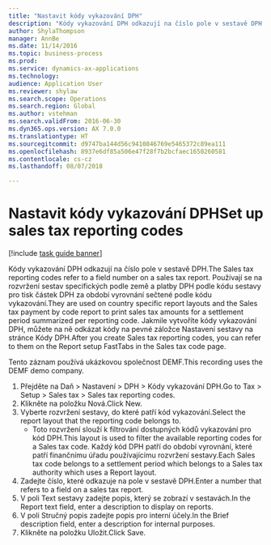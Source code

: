 ```yaml
--- 
title: "Nastavit kódy vykazování DPH"
description: "Kódy vykazování DPH odkazují na číslo pole v sestavě DPH."
author: ShylaThompson
manager: AnnBe
ms.date: 11/14/2016
ms.topic: business-process
ms.prod: 
ms.service: dynamics-ax-applications
ms.technology: 
audience: Application User
ms.reviewer: shylaw
ms.search.scope: Operations
ms.search.region: Global
ms.author: vstehman
ms.search.validFrom: 2016-06-30
ms.dyn365.ops.version: AX 7.0.0
ms.translationtype: HT
ms.sourcegitcommit: d9747ba144d56c9410846769e5465372c89ea111
ms.openlocfilehash: 8937e6df85a506e47f28f7b2bcfaec1650260581
ms.contentlocale: cs-cz
ms.lasthandoff: 08/07/2018

---
```

# <a name="set-up-sales-tax-reporting-codes"></a><span data-ttu-id="14048-103">Nastavit kódy vykazování DPH</span><span class="sxs-lookup"><span data-stu-id="14048-103">Set up sales tax reporting codes</span></span>

[!include [task guide banner](../../includes/task-guide-banner.md)]

<span data-ttu-id="14048-104">Kódy vykazování DPH odkazují na číslo pole v sestavě DPH.</span><span class="sxs-lookup"><span data-stu-id="14048-104">The Sales tax reporting codes refer to a field number on a sales tax report.</span></span> <span data-ttu-id="14048-105">Používají se na rozvržení sestav specifických podle země a platby DPH podle kódu sestavy pro tisk částek DPH za období vyrovnání sečtené podle kódu vykazování.</span><span class="sxs-lookup"><span data-stu-id="14048-105">They are used on country specific report layouts and the Sales tax payment by code report to print sales tax amounts for a settlement period summarized per reporting code.</span></span> <span data-ttu-id="14048-106">Jakmile vytvoříte kódy vykazování DPH, můžete na ně odkázat kódy na pevné záložce Nastavení sestavy na stránce Kódy DPH.</span><span class="sxs-lookup"><span data-stu-id="14048-106">After you create Sales tax reporting codes, you can refer to them on the Report setup FastTabs in the Sales tax code page.</span></span> 

<span data-ttu-id="14048-107">Tento záznam používá ukázkovou společnost DEMF.</span><span class="sxs-lookup"><span data-stu-id="14048-107">This recording uses the DEMF demo company.</span></span>



1. <span data-ttu-id="14048-108">Přejděte na Daň > Nastavení > DPH > Kódy vykazování DPH.</span><span class="sxs-lookup"><span data-stu-id="14048-108">Go to Tax > Setup > Sales tax > Sales tax reporting codes.</span></span>
2. <span data-ttu-id="14048-109">Klikněte na položku Nová.</span><span class="sxs-lookup"><span data-stu-id="14048-109">Click New.</span></span>
3. <span data-ttu-id="14048-110">Vyberte rozvržení sestavy, do které patří kód vykazování.</span><span class="sxs-lookup"><span data-stu-id="14048-110">Select the report layout that the reporting code belongs to.</span></span>
    * <span data-ttu-id="14048-111">Toto rozvržení slouží k filtrování dostupných kódů vykazování pro kód DPH.</span><span class="sxs-lookup"><span data-stu-id="14048-111">This layout is used to filter the available reporting codes for a Sales tax code.</span></span> <span data-ttu-id="14048-112">Každý kód DPH patří do období vyrovnání, které patří finančnímu úřadu používajícímu rozvržení sestavy.</span><span class="sxs-lookup"><span data-stu-id="14048-112">Each Sales tax code belongs to a settlement period which belongs to a Sales tax authority which uses a Report layout.</span></span>  
4. <span data-ttu-id="14048-113">Zadejte číslo, které odkazuje na pole v sestavě DPH.</span><span class="sxs-lookup"><span data-stu-id="14048-113">Enter a number that refers to a field on a sales tax report.</span></span>
5. <span data-ttu-id="14048-114">V poli Text sestavy zadejte popis, který se zobrazí v sestavách.</span><span class="sxs-lookup"><span data-stu-id="14048-114">In the Report text field, enter a description to display on reports.</span></span>
6. <span data-ttu-id="14048-115">V poli Stručný popis zadejte popis pro interní účely.</span><span class="sxs-lookup"><span data-stu-id="14048-115">In the Brief description field, enter a description for internal purposes.</span></span>
7. <span data-ttu-id="14048-116">Klikněte na položku Uložit.</span><span class="sxs-lookup"><span data-stu-id="14048-116">Click Save.</span></span>



